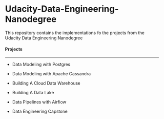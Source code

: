 # Udacity-Data-Engineering-Nanodegree


This repository contains the implementations fo the projects from the Udacity Data Engineering Nanodegree

#### Projects
---

* Data Modeling with Postgres

* Data Modeling with Apache Cassandra

* Building A Cloud Data Warehouse

* Building A Data Lake

* Data Pipelines with Airflow

* Data Engineering Capstone